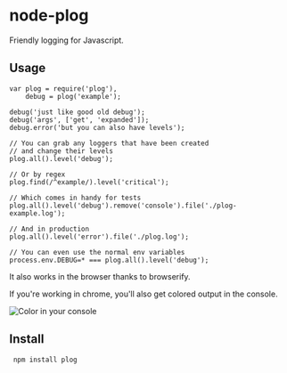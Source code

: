 # node-plog

Friendly logging for Javascript.


## Usage

    var plog = require('plog'),
        debug = plog('example');

    debug('just like good old debug');
    debug('args', ['get', 'expanded']);
    debug.error('but you can also have levels');

    // You can grab any loggers that have been created
    // and change their levels
    plog.all().level('debug');

    // Or by regex
    plog.find(/^example/).level('critical');

    // Which comes in handy for tests
    plog.all().level('debug').remove('console').file('./plog-example.log');

    // And in production
    plog.all().level('error').file('./plog.log');

    // You can even use the normal env variables
    process.env.DEBUG=* === plog.all().level('debug');


It also works in the browser thanks to browserify.

If you're working in chrome, you'll also get colored output in the console.

![Color in your console](http://cl.ly/image/341g2X1E3l3X/Screen%20Shot%202013-06-24%20at%204.36.08%20PM.png)

## Install

     npm install plog

